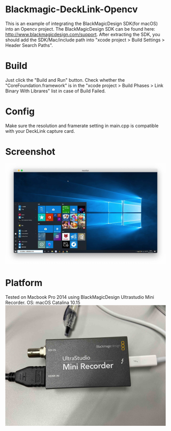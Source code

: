 # Blackmagic-DeckLink-Opencv
This is an example of integrating the BlackMagicDesign SDK(for macOS) into an Opencv project.
The BlackMagicDesign SDK can be found here: http://www.blackmagicdesign.com/support.
After extracting the SDK, you should add the SDK/Mac/include path into "xcode project > Build Settings > Header Search Paths".

# Build
Just click the "Build and Run" button.
Check whether the "CoreFoundation.framework" is in the "xcode project > Build Phases > Link Binary With Librares" list in case of Build Failed.

# Config
Make sure the resolution and framerate setting in main.cpp is compatible with your DeckLink capture card.

# Screenshot
![image](https://raw.githubusercontent.com/js-john/Blackmagic-DeckLink-Opencv/master/screenshot.jpg)

# Platform
Tested on Macbook Pro 2014 using BlackMagicDesign Ultrastudio Mini Recorder.
OS: macOS Catalina 10.15
![image](https://github.com/js-john/Blackmagic-DeckLink-Opencv/blob/master/IMG_0428.jpg?raw=true)
